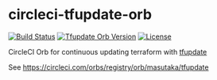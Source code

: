 # circleci-tfupdate-orb

[![Build Status](https://img.shields.io/circleci/project/github/masutaka/circleci-tfupdate-orb/master.svg?logo=circieci&style=flat)][circleci]
[![Tfupdate Orb Version](https://badges.circleci.com/orbs/masutaka/tfupdate.svg)][tfupdate orb]
[![License](https://img.shields.io/github/license/masutaka/circleci-tfupdate-orb.svg?style=flat)][license]

[circleci]: https://circleci.com/gh/masutaka/circleci-tfupdate-orb
[tfupdate orb]: https://circleci.com/developer/orbs/orb/masutaka/tfupdate
[license]: https://github.com/masutaka/circleci-tfupdate-orb/blob/master/LICENSE.txt

CircleCI Orb for continuous updating terraform with [tfupdate](https://github.com/minamijoyo/tfupdate)

See https://circleci.com/orbs/registry/orb/masutaka/tfupdate
